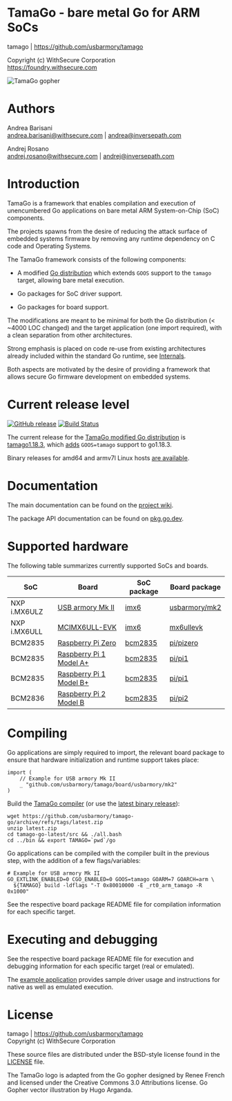 TamaGo - bare metal Go for ARM SoCs
===================================

tamago | https://github.com/usbarmory/tamago  

Copyright (c) WithSecure Corporation  
https://foundry.withsecure.com

![TamaGo gopher](https://github.com/usbarmory/tamago/wiki/images/tamago.svg?sanitize=true)

Authors
=======

Andrea Barisani  
andrea.barisani@withsecure.com | andrea@inversepath.com  

Andrej Rosano  
andrej.rosano@withsecure.com   | andrej@inversepath.com  

Introduction
============

TamaGo is a framework that enables compilation and execution of unencumbered Go
applications on bare metal ARM System-on-Chip (SoC) components.

The projects spawns from the desire of reducing the attack surface of embedded
systems firmware by removing any runtime dependency on C code and Operating
Systems.

The TamaGo framework consists of the following components:

 - A modified [Go distribution](https://github.com/usbarmory/tamago-go)
   which extends `GOOS` support to the `tamago` target, allowing bare metal
   execution.

 - Go packages for SoC driver support.

 - Go packages for board support.

The modifications are meant to be minimal for both the Go distribution (< ~4000
LOC changed) and the target application (one import required), with a clean
separation from other architectures.

Strong emphasis is placed on code re-use from existing architectures already
included within the standard Go runtime, see
[Internals](https://github.com/usbarmory/tamago/wiki/Internals).

Both aspects are motivated by the desire of providing a framework that allows
secure Go firmware development on embedded systems.

Current release level
=====================
[![GitHub release](https://img.shields.io/github/v/release/usbarmory/tamago-go)](https://github.com/usbarmory/tamago-go/tree/latest) [![Build Status](https://github.com/usbarmory/tamago-go/workflows/Build%20Go%20compiler/badge.svg)](https://github.com/usbarmory/tamago-go/actions)

The current release for the [TamaGo modified Go distribution](https://github.com/usbarmory/tamago-go) is
[tamago1.18.3](https://github.com/usbarmory/tamago-go/tree/tamago1.18.3),
which [adds](https://github.com/golang/go/compare/go1.18.3...usbarmory:tamago1.18.3)
`GOOS=tamago` support to go1.18.3.

Binary releases for amd64 and armv7l Linux hosts [are available](https://github.com/usbarmory/tamago-go/releases/latest).

Documentation
=============

The main documentation can be found on the
[project wiki](https://github.com/usbarmory/tamago/wiki).

The package API documentation can be found on
[pkg.go.dev](https://pkg.go.dev/github.com/usbarmory/tamago).

Supported hardware
==================

The following table summarizes currently supported SoCs and boards.

| SoC           | Board                                                                                                                                                                                | SoC package                                                            | Board package                                                                    |
|---------------|--------------------------------------------------------------------------------------------------------------------------------------------------------------------------------------|------------------------------------------------------------------------|----------------------------------------------------------------------------------|
| NXP i.MX6ULZ  | [USB armory Mk II](https://github.com/usbarmory/usbarmory/wiki)                                                                                                                      | [imx6](https://github.com/usbarmory/tamago/tree/master/soc/imx6)       | [usbarmory/mk2](https://github.com/usbarmory/tamago/tree/master/board/usbarmory) |
| NXP i.MX6ULL  | [MCIMX6ULL-EVK](https://www.nxp.com/design/development-boards/i-mx-evaluation-and-development-boards/evaluation-kit-for-the-i-mx-6ull-and-6ulz-applications-processor:MCIMX6ULL-EVK) | [imx6](https://github.com/usbarmory/tamago/tree/master/soc/imx6)       | [mx6ullevk](https://github.com/usbarmory/tamago/tree/master/board/nxp/mx6ullevk) |
| BCM2835       | [Raspberry Pi Zero](https://www.raspberrypi.org/products/raspberry-pi-zero)                                                                                                          | [bcm2835](https://github.com/usbarmory/tamago/tree/master/soc/bcm2835) | [pi/pizero](https://github.com/usbarmory/tamago/tree/master/board/raspberrypi)   |
| BCM2835       | [Raspberry Pi 1 Model A+](https://www.raspberrypi.org/products/raspberry-pi-1-model-a-plus/)                                                                                         | [bcm2835](https://github.com/usbarmory/tamago/tree/master/soc/bcm2835) | [pi/pi1](https://github.com/usbarmory/tamago/tree/master/board/raspberrypi)      |
| BCM2835       | [Raspberry Pi 1 Model B+](https://www.raspberrypi.org/products/raspberry-pi-1-model-b-plus/)                                                                                         | [bcm2835](https://github.com/usbarmory/tamago/tree/master/soc/bcm2835) | [pi/pi1](https://github.com/usbarmory/tamago/tree/master/board/raspberrypi)      |
| BCM2836       | [Raspberry Pi 2 Model B](https://www.raspberrypi.org/products/raspberry-pi-2-model-b)                                                                                                | [bcm2835](https://github.com/usbarmory/tamago/tree/master/soc/bcm2835) | [pi/pi2](https://github.com/usbarmory/tamago/tree/master/board/raspberrypi)      |

Compiling
=========

Go applications are simply required to import, the relevant board package to
ensure that hardware initialization and runtime support takes place:

```golang
import (
	// Example for USB armory Mk II
	_ "github.com/usbarmory/tamago/board/usbarmory/mk2"
)
```

Build the [TamaGo compiler](https://github.com/usbarmory/tamago-go)
(or use the [latest binary release](https://github.com/usbarmory/tamago-go/releases/latest)):

```
wget https://github.com/usbarmory/tamago-go/archive/refs/tags/latest.zip
unzip latest.zip
cd tamago-go-latest/src && ./all.bash
cd ../bin && export TAMAGO=`pwd`/go
```

Go applications can be compiled with the compiler built in the previous step,
with the addition of a few flags/variables:

```
# Example for USB armory Mk II
GO_EXTLINK_ENABLED=0 CGO_ENABLED=0 GOOS=tamago GOARM=7 GOARCH=arm \
  ${TAMAGO} build -ldflags "-T 0x80010000 -E _rt0_arm_tamago -R 0x1000"
```

See the respective board package README file for compilation information for
each specific target.

Executing and debugging
=======================

See the respective board package README file for execution and debugging
information for each specific target (real or emulated).

The [example application](https://github.com/usbarmory/tamago-example)
provides sample driver usage and instructions for native as well as emulated
execution.

License
=======

tamago | https://github.com/usbarmory/tamago  
Copyright (c) WithSecure Corporation

These source files are distributed under the BSD-style license found in the
[LICENSE](https://github.com/usbarmory/tamago/blob/master/LICENSE) file.

The TamaGo logo is adapted from the Go gopher designed by Renee French and
licensed under the Creative Commons 3.0 Attributions license. Go Gopher vector
illustration by Hugo Arganda.

